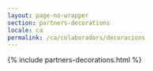 ```yaml
---
layout: page-no-wrapper
section: partners-decorations
locale: ca
permalink: /ca/colaboradors/decoracions
---
```


<div class="wrapper">
  {% include partners-decorations.html %}
</div>
